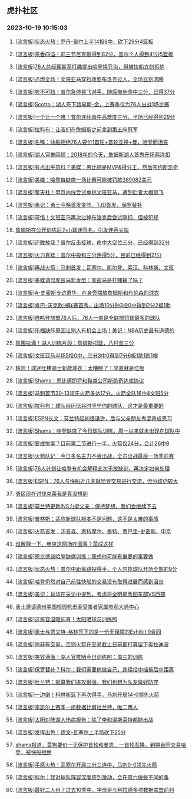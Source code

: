## 虎扑社区 
### 2023-10-19 10:15:03

1. [[流言板]状态火热！乔丹-普尔上半14投8中，砍下29分4篮板](https://bbs.hupu.com/62534578.html)

2. [[流言板]茶香四溢！前三节尼克斯得到82分，普尔个人得到41分5篮板](https://bbs.hupu.com/62535282.html)

3. [[流言板]76人总经理甚至打趣提出哈登换乔治，但被快船立刻拒绝](https://bbs.hupu.com/62534337.html)

4. [[流言板]点燃全场！文班亚马穿裆戏耍布洛克过人，全场立刻沸腾](https://bbs.hupu.com/62534486.html)

5. [[流言板]势不可挡！普尔急停晃飞对手，随后撤步命中三分，已得37分](https://bbs.hupu.com/62535128.html)

6. [[流言板]Scotto：湖人签下路易斯-金，上赛季仅为76人出战1场比赛](https://bbs.hupu.com/62533676.html)

7. [[流言板]一个比一个难！普尔连续命中高难度三分，半场已经得到29分](https://bbs.hupu.com/62534543.html)

8. [[流言板]拉科布：让我们在詹姆斯之前拿到第五座冠军](https://bbs.hupu.com/62533514.html)

9. [[流言板]名嘴：快船拒绝76人要价1首轮+首轮互换+曼，哈登而沮丧](https://bbs.hupu.com/62533832.html)

10. [[流言板]湖人官推回顾：2018年的今天，詹姆斯湖人首秀开场两连扣](https://bbs.hupu.com/62534276.html)

11. [[流言板]有点出乎意料？美媒：恩比德是MVP&得分王，然后签约斯凯奇](https://bbs.hupu.com/62533803.html)

12. [[流言板]美媒：哈登每缺席一场比赛可能被罚款389082美元](https://bbs.hupu.com/62533455.html)

13. [[流言板]擎天柱！申京内线尝试单挑文班亚马，遭到后者大帽扇飞](https://bbs.hupu.com/62535109.html)

14. [[流言板]勇记：勇士今晚首发变阵，TJD首发，保罗替补](https://bbs.hupu.com/62534396.html)

15. [[流言板]可惜！文班亚马再次过掉布洛克后尝试隔扣，但被犯规](https://bbs.hupu.com/62534497.html)

16. [詹姆斯在公开训练后为小球迷签名，引发连声尖叫](https://bbs.hupu.com/62533968.html)

17. [[流言板]还敢放我？普尔反击接球，命中大空位三分，已经得到32分](https://bbs.hupu.com/62534809.html)

18. [[流言板]火力真猛！普尔中投和三分连得5分，目前已经得到21分](https://bbs.hupu.com/62534479.html)

19. [[流言板]再战火箭！马刺首发：瓦塞尔、凯尔登、索汉、科林斯、文班](https://bbs.hupu.com/62533916.html)

20. [[流言板]美媒调侃库兹马新发型：库兹马是打赌输了吗？](https://bbs.hupu.com/62534974.html)

21. [[流言板]A-史密斯专访萧华，在身旁摆放詹姆斯和布伦森的球衣](https://bbs.hupu.com/62534932.html)

22. [[流言板]肯巴-沃克欧洲联赛首秀，出场10分钟3投0中得到2分2板1助](https://bbs.hupu.com/62533926.html)

23. [[流言板]自哈登加盟76人后，76人一直是全联盟罚球最多的球队](https://bbs.hupu.com/62534390.html)

24. [[流言板]乐福缺阵原因让别人有机会上场！美记：NBA历史最有道德的](https://bbs.hupu.com/62534020.html)

25. [氛围拉满！湖人训练片段：詹姆斯扣篮，八村垒三分](https://bbs.hupu.com/62533902.html)

26. [[流言板]文班亚马半场5投0中，三分3中0得到7分6板1助1断1帽](https://bbs.hupu.com/62535151.html)

27. [尴尬！球迷吐槽骑士新款球衣：太糟糕了！简直就是垃圾](https://bbs.hupu.com/62533945.html)

28. [[流言板]Shams：恩比德即将和鞋类公司斯凯奇达成协议](https://bbs.hupu.com/62533281.html)

29. [[流言板]马刺首节30-13领先火箭多达17分，火箭全队16中4文班5分](https://bbs.hupu.com/62534593.html)

30. [[流言板]拉科布：球队经历低谷时坚守你的球队，这才是最重要的](https://bbs.hupu.com/62533495.html)

31. [[流言板]ESPN长文：莫兰特起初很谦逊，后与父亲朋友鬼混养成恶习](https://bbs.hupu.com/62532634.html)

32. [[流言板]Shams：哈登缺席了今日球队训练，周一以来就未出现在球队中](https://bbs.hupu.com/62532104.html)

33. [[流言板]要成惨案？目前第二节进行一半，火箭仅24分，合计26中9](https://bbs.hupu.com/62534859.html)

34. [[流言板]火箭队记：今日多名主力不会出战，全员出战最后一场季前赛](https://bbs.hupu.com/62533729.html)

35. [[流言板]76人计划让哈登有机会解释此次无故缺训，再决定如何处理](https://bbs.hupu.com/62532440.html)

36. [[流言板]ESPN：76人与快船近几天就哈登交易进行交流，但分歧仍较大](https://bbs.hupu.com/62532474.html)

37. [勇区现在讨伐克莱我是真没想到](https://bbs.hupu.com/62534534.html)

38. [[流言板]莫兰特更新INS力挺父亲：保持梦想，我们会继续下去](https://bbs.hupu.com/62534403.html)

39. [[流言板]普林斯：适应新球队根本不是问题，这不是太难的事情](https://bbs.hupu.com/62533646.html)

40. [[流言板]火箭首发：汤普森、惠特摩尔、泰特、贾巴里-史密斯、申京](https://bbs.hupu.com/62533930.html)

41. [谁解释一下，申京这两场咋回事？菜成这样](https://bbs.hupu.com/62534940.html)

42. [[流言板]恩比德谈哈登缺席训练：我想他可能有重要的事要做](https://bbs.hupu.com/62533208.html)

43. [[流言板]状态火热！普尔中距离跳投得手，个人包揽球队开场全部的9分](https://bbs.hupu.com/62534013.html)

44. [[流言板]哈登仍然对自己前往快船的交易没有取得进展而感到沮丧](https://bbs.hupu.com/62532373.html)

45. [[流言板]美记：肖华在采访中提到，考虑将全明星改回东部VS西部](https://bbs.hupu.com/62532034.html)

46. [勇士邀请德州美国校园枪击案受害者家属参观大通中心](https://bbs.hupu.com/62533504.html)

47. [[流言板]这笑容温暖纯真！太阳晒球员训练照](https://bbs.hupu.com/62533837.html)

48. [[流言板]勇士与贾文特-格林签下的是一份无保障的Exhibit 9合同](https://bbs.hupu.com/62533769.html)

49. [[流言板]除非有交易，否则火箭在交易截止日前都打算留下奥拉迪波](https://bbs.hupu.com/62533857.html)

50. [[流言板]笑容满面！湖人官推晒今日训练照：周三的训练](https://bbs.hupu.com/62533776.html)

51. [[流言板]保罗替补？科尔：我们需要他做自己，连续投中挡拆后中距离](https://bbs.hupu.com/62535257.html)

52. [[流言板]杜兰特：就算我们进攻很强，我们也想为队友做好防守](https://bbs.hupu.com/62533818.html)

53. [[流言板]一边倒！科林斯篮下再次得手，马刺开局14-0领先火箭](https://bbs.hupu.com/62534269.html)

54. [[流言板]李凯尔上赛季一组数据比肩杜兰特，唯二两人](https://bbs.hupu.com/62533620.html)

55. [[流言板]太阳对阵湖人伤病报告：除了李和温斯莱特都能出战](https://bbs.hupu.com/62534099.html)

56. [[流言板]发挥出色！德文-瓦塞尔上半场砍下25分](https://bbs.hupu.com/62535155.html)

57. [shams报道，莫狗要价一无保护首轮和曼恩，一首轮互换，到期合同交易哈登，被快船拒绝](https://bbs.hupu.com/62533781.html)

58. [[流言板]手感火热！瓦塞尔开局三分三连中，马刺9-0领先火箭](https://bbs.hupu.com/62534175.html)

59. [[流言板]科尔：我对球队阵容深度感到激动，会在周六做些不同的事](https://bbs.hupu.com/62534470.html)

60. [[流言板]最好二人组？过去10季中，字母哥与利拉德多项数据联盟前列](https://bbs.hupu.com/62534136.html)

